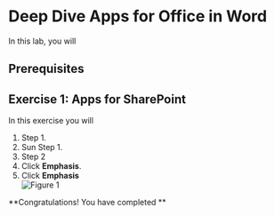 # Deep Dive Apps for Office in Word
In this lab, you will 

## Prerequisites

## Exercise 1: Apps for SharePoint 
In this exercise you will 

1. Step 1.
  1. Sun Step 1.
2. Step 2
  1. Click **Emphasis**.
  2. Click **Emphasis**<br/>
     ![](Images/placeholder.png?raw=true "Figure 1")


**Congratulations! You have completed **

